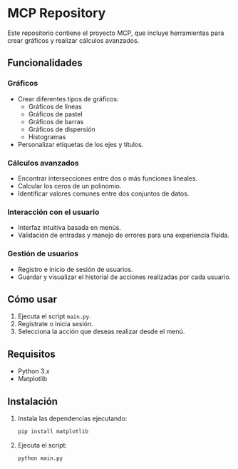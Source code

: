 # MCP Repository

Este repositorio contiene el proyecto MCP, que incluye herramientas para crear gráficos y realizar cálculos avanzados.

## Funcionalidades

### Gráficos
- Crear diferentes tipos de gráficos:
  - Gráficos de líneas
  - Gráficos de pastel
  - Gráficos de barras
  - Gráficos de dispersión
  - Histogramas
- Personalizar etiquetas de los ejes y títulos.

### Cálculos avanzados
- Encontrar intersecciones entre dos o más funciones lineales.
- Calcular los ceros de un polinomio.
- Identificar valores comunes entre dos conjuntos de datos.

### Interacción con el usuario
- Interfaz intuitiva basada en menús.
- Validación de entradas y manejo de errores para una experiencia fluida.

### Gestión de usuarios
- Registro e inicio de sesión de usuarios.
- Guardar y visualizar el historial de acciones realizadas por cada usuario.

## Cómo usar

1. Ejecuta el script `main.py`.
2. Regístrate o inicia sesión.
3. Selecciona la acción que deseas realizar desde el menú.

## Requisitos

- Python 3.x
- Matplotlib

## Instalación

1. Instala las dependencias ejecutando:
   ```bash
   pip install matplotlib
   ```
2. Ejecuta el script:
   ```bash
   python main.py
   ```